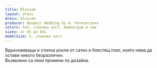 ```yaml
---
title: Blossom
layout: dress
dress: blossom
producer: Boudoir Wedding by A. Pereverzeva
colors: бял, слонова кост, бежов/руж и сив
sizes: от XS до 6XL
modelSize: S, слонова кост
---
```


Вдъхновяваща и стилна рокля от сатен и блестящ плат, която няма да остави никого безразличен.  
Възможни са леки промени по дизайна.